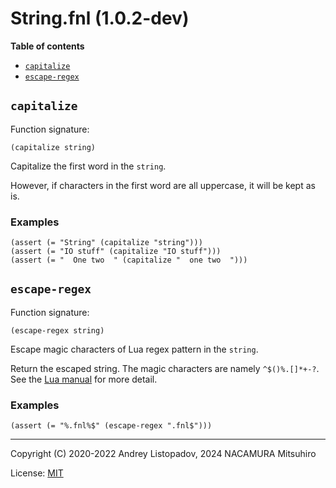 # String.fnl (1.0.2-dev)

**Table of contents**

- [`capitalize`](#capitalize)
- [`escape-regex`](#escape-regex)

## `capitalize`

Function signature:

```
(capitalize string)
```

Capitalize the first word in the `string`.

However, if characters in the first word are all uppercase, it will be kept
as is.

### Examples

```fennel
(assert (= "String" (capitalize "string")))
(assert (= "IO stuff" (capitalize "IO stuff")))
(assert (= "  One two  " (capitalize "  one two  ")))
```

## `escape-regex`

Function signature:

```
(escape-regex string)
```

Escape magic characters of Lua regex pattern in the `string`.

Return the escaped string.
The magic characters are namely `^$()%.[]*+-?`.
See the [Lua manual][1] for more detail.

[1]: https://www.lua.org/manual/5.4/manual.html#6.4.1

### Examples

```fennel
(assert (= "%.fnl%$" (escape-regex ".fnl$")))
```

---

Copyright (C) 2020-2022 Andrey Listopadov, 2024 NACAMURA Mitsuhiro

License: [MIT](https://git.sr.ht/~m15a/fnldoc/tree/main/item/LICENSE)

<!-- Generated with Fnldoc 1.0.2-dev
     https://sr.ht/~m15a/fnldoc/ -->
